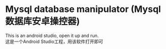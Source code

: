 # Mysql database manipulator (Mysql 数据库安卓操控器)
 This is an android studio, open it up and run.<br>
 这是一个Android Studio工程，用该软件打开即可<br>
 
